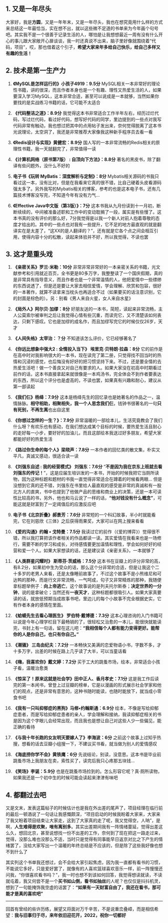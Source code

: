 ## 1. 又是一年尽头
大家好，我是**方圆**，又是一年年末，又是一年尽头，我也在想究竟用什么样的方式来总结这一年最恰当，实在想不出，就以这些微不足道的书单来为今年画个句号吧。其实我不是一个很善于记录生活的人，哪怕是让我想想最近一周有没有什么开心的事儿跟大家敞开心扉谈谈，我一时还真说不出来，脑子里好像就围绕着“代码，项目”，哎，那也借着这个引子，**希望大家来年多给自己快乐，给自己多样又有趣的生活！**



## 2. 技术是第一生产力
1. **《MySQL是怎样运行的》小孩子4919：9.5分**
   MySQL相关一本非常好的理论性书籍，讲的很深，而且作者本身也是一个有趣、理性又热爱生活的人，如果要深入学习MySQL，这本非常合适，甚至可以说成是一本就够，当然如果你要找的是实战练习书籍的话，它可能不太适合

2. **《代码整洁之道》：8.9分**
   我觉得这本书非常适合工作半年左右，经历过烂代码，写过烂代码，看过好代码，想写好代码的同学，里边提到的一些点对我写代码非常有触动，我也想过把其中的点用帖子发出来，奈何觉得脱离了这本书光说理论，太空洞了，我还是非常推荐大家像我这种新手程序员去看一看

3. **《Redis设计与实现》黄健宏：8.9分**
   国人写的一本非常流畅的Redis相关的原理性书籍，我一天就翻完了，非常值得一读

4. **《计算机网络（原书第7版） : 自顶向下方法》：8.8分**
   著名的黑皮书，除了翻译有些问题外，没什么不好的

5. **电子书《玩转 MyBatis：深度解析与定制》：8分**
   Mybatis相关源码的书我只看过这一本，没有比对，但是在我看来它真的很不错，比自己硬着头皮看源码强太多了。另外我写的Mybatis相关的博客，参考的也是这本电子书，还有几篇技术博客没写完，不知道今年有没有力气...

6. **《Effective Java中文版（第3版）》：7分**
   这本书我从九月份读到十一月初，断断续续的，中间被准备述职和工作中的变动耽搁了一段，属实是有些慢了。这本书真的没有评价的那么好，7分我觉得是以我一个新人对前人抱着尊敬的态度才给出的。其中的一些点也对我有一些提升，它不足的地方最直观的就是翻译实在是太差了，“这XX的是人翻译的？”，还有就是它各个点之间会相互引用，使得内容十分的松散，读起来体验并不好，所以我觉得，不读也罢


## 3. 这才是重头戏
1. **《亲密关系》罗兰·米勒：10分**
   非常非常非常好的一本亲密关系的书籍，光文献参考和引用就近百页，全书更是80多万字，我整整读了一个国庆假期，真的是非常具有指导意义，而且作者也是一个非常温情的人，他把爱情中一些缥缈的东西说透了，但是还是要让大家去相信爱情，学会理解、欣赏和包容，很好的一本著作，就算不读拿来当枕头也再适合不过（如果要买的话注意识别，它的封面是棕色的）。另：别看《男人来自火星，女人来自水星》

2. **《局外人》阿尔贝·加缪：8分**
   好朋友送的一本书，简短，读起来非常流畅，主人公莫索尔被审判之后让我觉得心情有些沉重，而读完它，又不清楚该如何表达，只剩下感叹。它也是加缪的成名作，而且加缪写完它的时候仅仅26岁，天才

3. **《人间失格》太宰治：？分**
   不知道该怎么评价，它已经够著名了

4. **《你远比想象中强大2 : 全情投入当下》 埃里克·贝特朗·拉森：8分**
   它的前作是在高中时对我影响很大的一本书，现在读完了第二册，只觉得找不回当时的热情和沉浸的感觉，也后悔没有好好的把习惯坚持下来。不过，还是要全情的去热爱生活吧！做一个善良又对自己有要求的人。如果大家没在初高中时期看过前作的话，这本书直接拿起来就很像是一本鸡汤书，完全体会不到作者要表达的东西，所以这个评分也是虚高的，不读也罢，如果真有兴趣和耐心，建议从第一部读起

5. **《我们仨》杨绛：7.9分**
   这本是杨绛先生的回忆录也是她著名的作品之一，温情脉脉。**相守相助，相聚相失，我一个人思念我们仨**，钱钟书很著名的一句**只有死别，不再生离**也出自这里

6. **《你想过怎样的一生？》：7.9分**
   非常温暖的一部绘本儿，生活究竟教会了我们什么呀？有欢乐也有感动，在我们想达成某个目标的时候，要热爱生活且耐心的走好每一小步，要好好的加油儿，而且这部绘本我送过好多朋友，希望大家都能好好的热爱生活

7. **《路过你生命的每个人》梁晓声：7.8分**
   一本作者的回忆类的散文集，朴实又平凡，真诚又感动，很适合读一读

8. **《刘强东自述 : 我的经营模式》 刘强东：7.6分**
   “**不是因为我在京东上班就去看刘强东的传记！**”，这是应届生培训发的一本书，开始的时候我把它当厕所读物，因为这种标题和题材的书我一直觉得非常适合在蹲着的时候看两眼... 但是没想到它真的还不错，刘强东在书里给人最直观的感受是非常的真诚和有一股北方人的直爽，书中也提到了他做产品的思维和商业上的决策，还是一本可读性比较高的书，另外，他也和马云说了一样的话，**“他对钱没有什么概念”**，可能这就是财富到了一定阈值后的应激反应吧

9. **电子书《北京折叠》郝景芳：7.6分**
   非常短的一个科幻故事，半小时就能看完，它在刘慈欣《三体》之后获得雨果奖，大家可以在网上搜来看看

10. **《爱的沟通》约翰 • 戈特曼：7.5分**
    我读过它的前作（《爱的博弈》）觉得很不错，所以我打算把该作者相关的作品都读一读。其实爱情在我看来也是一场修行，需要不断的学习和成长，对待感情要更加温情和理性，学会如何好好的经营和爱一个人。如果大家想读的话，还是建议读《亲密关系》，一本就够了

11. **《人类群星闪耀时》 斯蒂芬·茨威格：7.5分**
    这本书在豆瓣上的评分非常的高，有8.2分，如果初中生为受众的话，那么这个分非常的合适，但是让我这个二十多岁的老男人来看，还是太像睡前故事了，不过这个故事不是小熊维尼和可达鸭的那种，而是行文非常流畅，一气呵成，句子又非常精炼的那种，我随便拿标题举例子：**向上帝逃亡**，这个故事说的是列夫托尔斯泰；**决定世界的一分钟**，说的是拿破仑；当然还有**一夜天才**，这种标题都很吸引人。如果大家真要读的话，就放低预期当成故事书吧，里边儿的每个小故事不完全根据史实，它有作者本身的感情在里面。

12. **《蛤蟆先生去看心理医生》 罗伯特·戴博德：7.3分**
    这本心理咨询的入门书籍可以说是今年心理学栏目下最畅销的了，很轻松又治愈的一本儿，能很快就能读完，书封上有一句话，留在这儿吧：**“我相信每个人都有能力变得更好。能帮你的人是你自己，也只有你自己。”**

13. **《潮骚》 三岛由纪夫：7.2分**
    一本畅快又美满的恋爱物语小书，字数不多，才十多万字，出差的时候在路上几乎读了大半，可以当童话看

14. **《嗨，我喜欢你》戴文婷：7.2分**
    买于工大的跳蚤市场，绘本，非常适合小孩子看，温暖治愈类

15. **《惊呆了！原来这就是社会学》田中正人、香月孝史：7.1分**
    这是我工作后读完的第一本闲书，曾登上过豆瓣的榜单，它是以漫画的形式展示社会学家和他们的观点，还是非常有意思的，这种书随时能读，也随时能放下，就当成小零食书吧

16. **《我有一只叫抑郁症的黑狗》马修•约翰斯通：6.9分**
    绘本，不像是写给抑郁症患者，而是写给抑郁症患者的亲人，学会理解和接纳，我读抑郁症相关的书是因为这个字眼儿会经常出现，而且我也是想让自己对这些人少一些偏见，能正确的看待

17. **《与我十年长跑的女友明天要嫁人了》李海波：6分**
    之前这个故事上过知乎热搜，想看的话去豆瓣小组搜一下，不建议买书看，就当做为别人的爱情感叹

18. **《海底捞你学不会》黄铁鹰：6分**
    先说结论，别读，没意思。这本书是毕业前跳蚤市场上我朋友在卖，索性买了，读完后我只心疼那五块钱...

19. **《笑场》李诞：5.9分**
    也是在跳蚤市场捡到的。怎么形容它呢？真·厕所读物，如果我还是一个初中生的时候可能会读起来津津有味吧


## 4. 都翻过去吧
又是文末，发表这篇帖子的时候估计也是我在外出差的尾声了，项目经理在临行前的最后一顿酒说了一句话让我感慨颇深，“项目启动的时候我盼着大家来，大家来了我又盼着项目结束让大家走，这到了大家真的走了呢，我又觉得空，人呐”，是啊，**人生难得是欢聚，唯有离别多**。其实出差期间我有一阵情绪蔓延，觉得出差这么久，想回北京，甚至说想找一份不出差的工作，奈何到了现在把这一路走过来，觉得，没那么难也没那么不适，当时只是觉得有同事能早日返京对比之下产生的情绪罢了，没给大家写出一个温暖的年终总结是不应该的，但是除了这些我好像也想不到什么了

其实列这个书单我还想过，会不会给大家引起焦虑，因为我一直都有看书的习惯，不能说它多好，只是爱好罢了，就像有的人喜欢篮球喜欢音乐一样，前一阵慢慢还问我，“你很喜欢看书吗？”，我一时也想不到该如何回答，我觉得想读就读，不读就屯着，我又何尝不是一个**买书如山倒，看书如抽丝**的人呢？也仅仅是抖抖机灵，想到了一句能掩饰我空虚的话罢了：**“如果有一天财富自由了，我还在看书，那可能才是真的喜欢吧”**

---
回首有曾经的些许历练，展望又将面对万千辛苦，不是说重峦叠嶂，而是相信希望：**我与旧事归于尽，来年依旧迎花开，2022，祝你一切都好**
